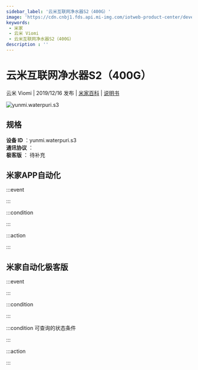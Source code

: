 ```yaml
---
sidebar_label: '云米互联网净水器S2（400G）'
image: 'https://cdn.cnbj1.fds.api.mi-img.com/iotweb-product-center/developer_1594102615130wnFzajje.png?GalaxyAccessKeyId=AKVGLQWBOVIRQ3XLEW&Expires=9223372036854775807&Signature=4q6J000HKP9kVJ96lvx6vQyGlfY='
keywords: 
 - 米家
 - 云米 Viomi
 - 云米互联网净水器S2（400G）
description : ''
---
```

# 云米互联网净水器S2（400G）

云米 Viomi | 2019/12/16 发布 | [米家百科](https://home.mi.com/webapp/content/baike/product/index.html?model=yunmi.waterpuri.s3) | [说明书](https://home.mi.com/views/introduction.html?model=yunmi.waterpuri.s3&region=cn)

![yunmi.waterpuri.s3](https://cdn.cnbj1.fds.api.mi-img.com/iotweb-product-center/developer_1594102615130wnFzajje.png?GalaxyAccessKeyId=AKVGLQWBOVIRQ3XLEW&Expires=9223372036854775807&Signature=4q6J000HKP9kVJ96lvx6vQyGlfY=)

## 规格  
> 
**设备 ID** ：yunmi.waterpuri.s3  
**通讯协议** ：  
**极客版**  ： 待补充 


## 米家APP自动化  

:::event  

:::

:::condition  

:::

:::action   

:::

## 米家自动化极客版  

:::event  

:::

:::condition  

:::

:::condition 可查询的状态条件  

:::

:::action  

:::

        
